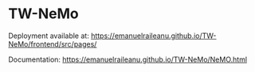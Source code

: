 # TW-NeMo

Deployment available at: https://emanuelraileanu.github.io/TW-NeMo/frontend/src/pages/

Documentation: https://emanuelraileanu.github.io/TW-NeMo/NeMO.html
